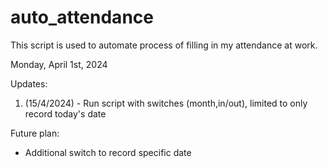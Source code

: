 # auto_attendance

This script is used to automate process of filling in my attendance at work.

Monday, April 1st, 2024

Updates:
1. (15/4/2024) - Run script with switches (month,in/out), limited to only record today's date

Future plan:
- Additional switch to record specific date
